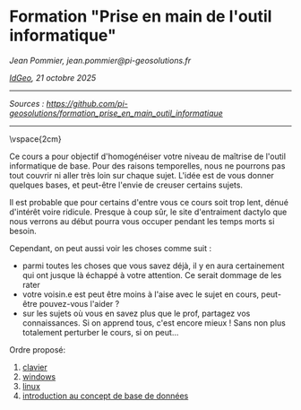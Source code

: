 # Formation "Prise en main de l'outil informatique"
_Jean Pommier, jean.pommier@pi-geosolutions.fr_

_[IdGeo](https://www.idgeo.fr/), 21 octobre 2025_

---

_Sources : https://github.com/pi-geosolutions/formation_prise_en_main_outil_informatique_

---

\vspace{2cm}

Ce cours a pour objectif d'homogénéiser votre niveau de maîtrise de l'outil informatique de base.
Pour des raisons temporelles, nous ne pourrons pas tout couvrir ni aller très loin sur chaque sujet. L'idée est de vous donner quelques bases, et peut-être l'envie de creuser certains sujets.

Il est probable que pour certains d'entre vous ce cours soit trop lent, dénué d'intérêt voire ridicule. Presque à coup sûr, le site d'entraiment dactylo que nous verrons au début pourra vous occuper pendant les temps morts si besoin.

Cependant, on peut aussi voir les choses comme suit :

- parmi toutes les choses que vous savez déjà, il y en aura certainement qui ont jusque là échappé à votre attention. Ce serait dommage de les rater
- votre voisin.e est peut être moins à l'aise avec le sujet en cours, peut-être pouvez-vous l'aider ?
- sur les sujets où vous en savez plus que le prof, partagez vos connaissances. Si on apprend tous, c'est encore mieux ! Sans non plus totalement perturber le cours, si on peut...


Ordre proposé:

1. [clavier](clavier/readme.md)
1. [windows](windows/readme.md)
1. [linux](linux/readme.md)
1. [introduction au concept de base de données](BD/readme.md)